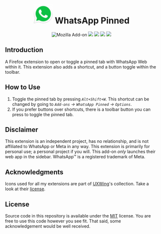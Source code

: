 <h1 align=center><img src="./icons/48x48.png" width="64" height="64" /> WhatsApp Pinned</h1>

<p align=center>
<img alt="Mozilla Add-on" src="https://img.shields.io/amo/v/{f2d56336-0f16-4870-bf64-84b3fd97c9c0}" />
<img src="https://img.shields.io/amo/rating/{f2d56336-0f16-4870-bf64-84b3fd97c9c0}" />
<img src="https://img.shields.io/amo/dw/{f2d56336-0f16-4870-bf64-84b3fd97c9c0}" />
<img src="https://img.shields.io/amo/users/{f2d56336-0f16-4870-bf64-84b3fd97c9c0}" />
<img src="https://img.shields.io/github/license/semanticdata/firefox-whatsapp-pinned" />
</p>

## Introduction

A Firefox extension to open or toggle a pinned tab with WhatsApp Web within it. This extension also adds a shortcut, and a button toggle within the toolbar.

## How to Use

1. Toggle the pinned tab by pressing _`Alt+Shift+W`_. This shortcut can be changed by going to _`Add-ons` → `WhatsApp Pinned` → `Options`_.
2. If you prefer buttons over shortcuts, there is a toolbar button you can press to toggle the pinned tab.

## Disclaimer

This extension is an independent project, has no relationship, and is not affiliated to WhatsApp or Meta in any way. This extension is primarily for personal use; a personal project if you will. This add-on <i>only</i> launches their web app in the sidebar. WhatsApp™ is a registered trademark of Meta.

## Acknowledgments

Icons used for all my extensions are part of <a href="https://uxwing.com/">UXWing</a>'s collection. Take a look at their <a href="https://uxwing.com/license">license</a>.

## License

Source code in this repository is available under the [MIT](LICENSE) license. You are free to use this code however you see fit. That said, some acknowledgement would be well received.
